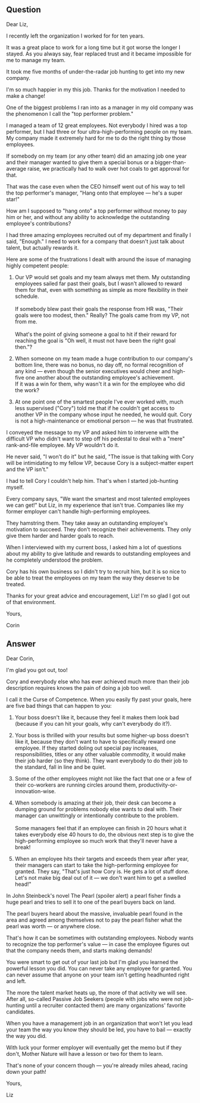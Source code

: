 ## Question

Dear Liz,

I recently left the organization I worked for for ten years.

It was a great place to work for a long time but it got worse the longer I stayed. As you always say, fear replaced trust and it became impossible for me to manage my team.

It took me five months of under-the-radar job hunting to get into my new company.

I'm so much happier in my this job. Thanks for the motivation I needed to make a change!

One of the biggest problems I ran into as a manager in my old company was the phenomenon I call the "top performer problem."

I managed a team of 12 great employees. Not everybody I hired was a top performer, but I had three or four ultra-high-performing people on my team. My company made it extremely hard for me to do the right thing by those employees.

If somebody on my team (or any other team) did an amazing job one year and their manager wanted to give them a special bonus or a bigger-than-average raise, we practically had to walk over hot coals to get approval for that.

That was the case even when the CEO himself went out of his way to tell the top performer's manager, "Hang onto that employee — he's a super star!"

How am I supposed to "hang onto" a top performer without money to pay him or her, and without any ability to acknowledge the outstanding employee's contributions?

I had three amazing employees recruited out of my department and finally I said, "Enough." I need to work for a company that doesn't just talk about talent, but actually rewards it.

Here are some of the frustrations I dealt with around the issue of managing highly competent people:

1. Our VP would set goals and my team always met them. My outstanding employees sailed far past their goals, but I wasn't allowed to reward them for that, even with something as simple as more flexibility in their schedule.<br/><br/>If somebody blew past their goals the response from HR was, "Their goals were too modest, then." Really? The goals came from my VP, not from me.<br/><br/>What's the point of giving someone a goal to hit if their reward for reaching the goal is "Oh well, it must not have been the right goal then."?

2. When someone on my team made a huge contribution to our company's bottom line, there was no bonus, no day off, no formal recognition of any kind — even though the senior executives would cheer and high-five one another about the outstanding employee's achievement.<be/><br/>If it was a win for them, why wasn't it a win for the employee who did the work?

3. At one point one of the smartest people I've ever worked with, much less supervised ("Cory") told me that if he couldn't get access to another VP in the company whose input he needed, he would quit. Cory is not a high-maintenance or emotional person — he was that frustrated.

I conveyed the message to my VP and asked him to intervene with the difficult VP who didn't want to step off his pedestal to deal with a "mere" rank-and-file employee. My VP wouldn't do it.

He never said, "I won't do it" but he said, "The issue is that talking with Cory will be intimidating to my fellow VP, because Cory is a subject-matter expert and the VP isn't."

I had to tell Cory I couldn't help him. That's when I started job-hunting myself.

Every company says, "We want the smartest and most talented employees we can get!" but Liz, in my experience that isn't true. Companies like my former employer can't handle high-performing employees.

They hamstring them. They take away an outstanding employee's motivation to succeed. They don't recognize their achievements. They only give them harder and harder goals to reach.

When I interviewed with my current boss, I asked him a lot of questions about my ability to give latitude and rewards to outstanding employees and he completely understood the problem.

Cory has his own business so I didn't try to recruit him, but it is so nice to be able to treat the employees on my team the way they deserve to be treated.

Thanks for your great advice and encouragement, Liz! I'm so glad I got out of that environment.

Yours,

Corin

## Answer
Dear Corin,

I'm glad you got out, too!

Cory and everybody else who has ever achieved much more than their job description requires knows the pain of doing a job too well.

I call it the Curse of Competence. When you easily fly past your goals, here are five bad things that can happen to you:

1. Your boss doesn't like it, because they feel it makes them look bad (because if you can hit your goals, why can't everybody do it?).

2. Your boss is thrilled with your results but some higher-up boss doesn't like it, because they don't want to have to specifically reward one employee. If they started doling out special pay increases, responsibilities, titles or any other valuable commodity, it would make their job harder (so they think). They want everybody to do their job to the standard, fall in line and be quiet.

3. Some of the other employees might not like the fact that one or a few of their co-workers are running circles around them, productivity-or-innovation-wise.

4. When somebody is amazing at their job, their desk can become a dumping ground for problems nobody else wants to deal with. Their manager can unwittingly or intentionally contribute to the problem.<br/><br/>Some managers feel that if an employee can finish in 20 hours what it takes everybody else 40 hours to do, the obvious next step is to give the high-performing employee so much work that they'll never have a break!

5. When an employee hits their targets and exceeds them year after year, their managers can start to take the high-performing employee for granted. They say, "That's just how Cory is. He gets a lot of stuff done. Let's not make big deal out of it — we don't want him to get a swelled head!"

In John Steinbeck's novel The Pearl (spoiler alert) a pearl fisher finds a huge pearl and tries to sell it to one of the pearl buyers back on land.

The pearl buyers heard about the massive, invaluable pearl found in the area and agreed among themselves not to pay the pearl fisher what the pearl was worth — or anywhere close.

That's how it can be sometimes with outstanding employees. Nobody wants to recognize the top performer's value — in case the employee figures out that the company needs them, and starts making demands!

You were smart to get out of your last job but I'm glad you learned the powerful lesson you did. You can never take any employee for granted. You can never assume that anyone on your team isn't getting headhunted right and left.

The more the talent market heats up, the more of that activity we will see. After all, so-called Passive Job Seekers (people with jobs who were not job-hunting until a recruiter contacted them) are many organizations' favorite candidates.

When you have a management job in an organization that won't let you lead your team the way you know they should be led, you have to bail — exactly the way you did.

With luck your former employer will eventually get the memo but if they don't, Mother Nature will have a lesson or two for them to learn.

That's none of your concern though — you're already miles ahead, racing down your path!

Yours,

Liz
